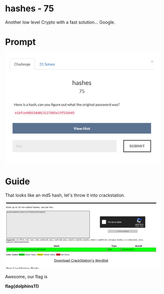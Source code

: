 # hashes - 75
Another low level Crypto with a fast solution... Google.
# Prompt

![alt text](https://github.com/Jhayes97/MCCC2017-Walkthrough/blob/master/src/hsh1.PNG "hashes")

# Guide


That looks like an md5 hash, let's throw it into crackstation.

![alt text](https://github.com/Jhayes97/MCCC2017-Walkthrough/blob/master/src/hsh2.PNG "hashes")


Awesome, our flag is 

**flag{dolphins11}**
